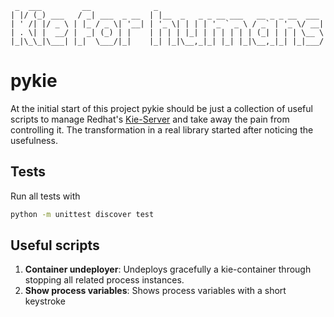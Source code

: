 ```
 _  ___         __              _                                     
| |/ (_) ___   / _| ___  _ __  | |__  _   _ _ __ ___   __ _ _ __  ___ 
| ' /| |/ _ \ | |_ / _ \| '__| | '_ \| | | | '_ ` _ \ / _` | '_ \/ __|
| . \| |  __/ |  _| (_) | |    | | | | |_| | | | | | | (_| | | | \__ \
|_|\_\_|\___| |_|  \___/|_|    |_| |_|\__,_|_| |_| |_|\__,_|_| |_|___/
```


# pykie

At the initial start of this project pykie should be just a collection of useful scripts
to manage Redhat's [Kie-Server](http://jbpm.org/) and take away the pain from controlling it.
The transformation in a real library started after noticing the usefulness.

## Tests

Run all tests with
```bash
python -m unittest discover test
```

## Useful scripts

1. <b>Container undeployer</b>: Undeploys gracefully a kie-container through stopping all related process instances.
2. <b>Show process variables</b>: Shows process variables with a short keystroke